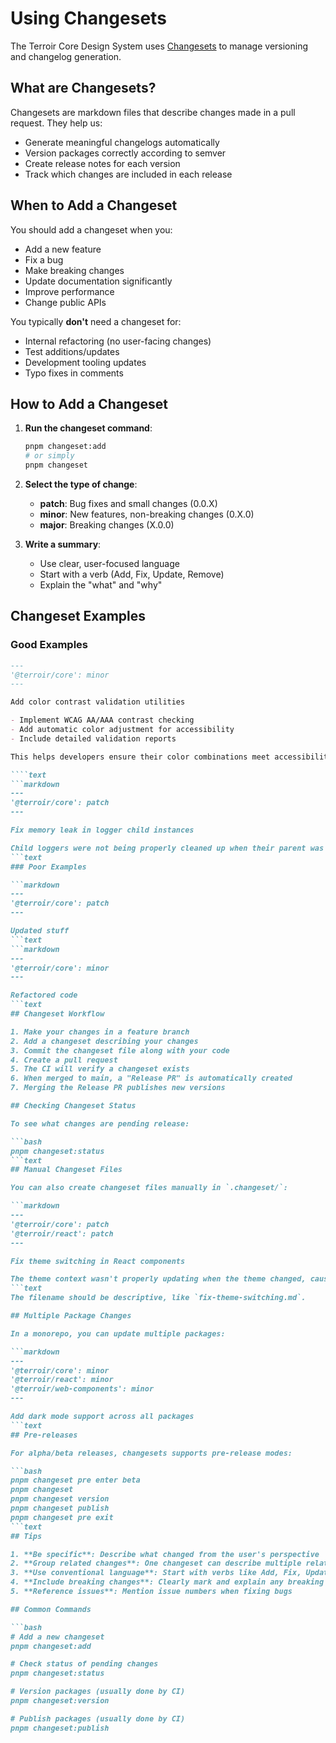 # Using Changesets

The Terroir Core Design System uses [Changesets](https://github.com/changesets/changesets) to manage versioning and changelog generation.

## What are Changesets?

Changesets are markdown files that describe changes made in a pull request. They help us:

- Generate meaningful changelogs automatically
- Version packages correctly according to semver
- Create release notes for each version
- Track which changes are included in each release

## When to Add a Changeset

You should add a changeset when you:

- Add a new feature
- Fix a bug
- Make breaking changes
- Update documentation significantly
- Improve performance
- Change public APIs

You typically **don't** need a changeset for:

- Internal refactoring (no user-facing changes)
- Test additions/updates
- Development tooling updates
- Typo fixes in comments

## How to Add a Changeset

1. **Run the changeset command**:

   ```bash
   pnpm changeset:add
   # or simply
   pnpm changeset
   ```

2. **Select the type of change**:
   - **patch**: Bug fixes and small changes (0.0.X)
   - **minor**: New features, non-breaking changes (0.X.0)
   - **major**: Breaking changes (X.0.0)

3. **Write a summary**:
   - Use clear, user-focused language
   - Start with a verb (Add, Fix, Update, Remove)
   - Explain the "what" and "why"

## Changeset Examples

### Good Examples

````markdown
---
'@terroir/core': minor
---

Add color contrast validation utilities

- Implement WCAG AA/AAA contrast checking
- Add automatic color adjustment for accessibility
- Include detailed validation reports

This helps developers ensure their color combinations meet accessibility standards.

````text
```markdown
---
'@terroir/core': patch
---

Fix memory leak in logger child instances

Child loggers were not being properly cleaned up when their parent was destroyed, causing memory leaks in long-running applications.
```text
### Poor Examples

```markdown
---
'@terroir/core': patch
---

Updated stuff
```text
```markdown
---
'@terroir/core': minor
---

Refactored code
```text
## Changeset Workflow

1. Make your changes in a feature branch
2. Add a changeset describing your changes
3. Commit the changeset file along with your code
4. Create a pull request
5. The CI will verify a changeset exists
6. When merged to main, a "Release PR" is automatically created
7. Merging the Release PR publishes new versions

## Checking Changeset Status

To see what changes are pending release:

```bash
pnpm changeset:status
```text
## Manual Changeset Files

You can also create changeset files manually in `.changeset/`:

```markdown
---
'@terroir/core': patch
'@terroir/react': patch
---

Fix theme switching in React components

The theme context wasn't properly updating when the theme changed, causing components to retain the old theme values.
```text
The filename should be descriptive, like `fix-theme-switching.md`.

## Multiple Package Changes

In a monorepo, you can update multiple packages:

```markdown
---
'@terroir/core': minor
'@terroir/react': minor
'@terroir/web-components': minor
---

Add dark mode support across all packages
```text
## Pre-releases

For alpha/beta releases, changesets supports pre-release modes:

```bash
pnpm changeset pre enter beta
pnpm changeset
pnpm changeset version
pnpm changeset publish
pnpm changeset pre exit
```text
## Tips

1. **Be specific**: Describe what changed from the user's perspective
2. **Group related changes**: One changeset can describe multiple related changes
3. **Use conventional language**: Start with verbs like Add, Fix, Update, Remove
4. **Include breaking changes**: Clearly mark and explain any breaking changes
5. **Reference issues**: Mention issue numbers when fixing bugs

## Common Commands

```bash
# Add a new changeset
pnpm changeset:add

# Check status of pending changes
pnpm changeset:status

# Version packages (usually done by CI)
pnpm changeset:version

# Publish packages (usually done by CI)
pnpm changeset:publish
````
